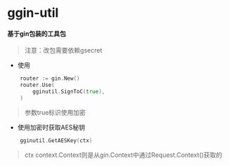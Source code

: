 # ggin-util

#### 基于gin包装的工具包
> 注意：改包需要依赖gsecret
* 使用
```go
    router := gin.New()
    router.Use(
        gginutil.SignToC(true),
    )
```
> 参数true标识使用加密

* 使用加密时获取AES秘钥
```go
    gginutil.GetAESKey(ctx)
```
> ctx context.Context则是从gin.Context中通过Request.Context()获取的